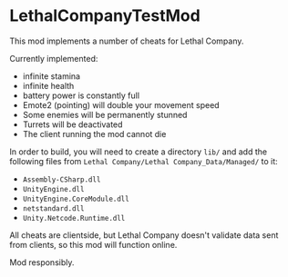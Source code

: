 # LethalCompanyTestMod

This mod implements a number of cheats for Lethal Company.

Currently implemented:
  - infinite stamina
  - infinite health
  - battery power is constantly full
  - Emote2 (pointing) will double your movement speed
  - Some enemies will be permanently stunned
  - Turrets will be deactivated
  - The client running the mod cannot die

In order to build, you will need to create a directory `lib/` and add the following files from `Lethal Company/Lethal Company_Data/Managed/` to it:
  - `Assembly-CSharp.dll`
  - `UnityEngine.dll`
  - `UnityEngine.CoreModule.dll`
  - `netstandard.dll`
  - `Unity.Netcode.Runtime.dll`

All cheats are clientside, but Lethal Company doesn't validate data sent from clients, so this mod will function online.

Mod responsibly.
